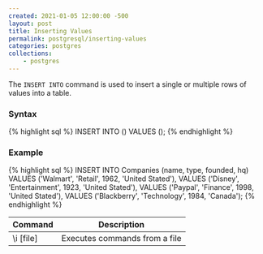 ```yaml
---
created: 2021-01-05 12:00:00 -500
layout: post
title: Inserting Values
permalink: postgresql/inserting-values
categories: postgres
collections: 
    - postgres
---
```


The ```INSERT INTO``` command is used to insert a single or multiple rows of values into a table.

### Syntax

{% highlight sql %}
INSERT INTO <table-name> (<list-of-attributes>) 
VALUES (<list-of-values>);
{% endhighlight %}

### Example

{% highlight sql %}
INSERT INTO Companies (name, type, founded, hq) 
VALUES ('Walmart', 'Retail', 1962, 'United Stated'),
VALUES ('Disney', 'Entertainment', 1923, 'United Stated'),
VALUES ('Paypal', 'Finance', 1998, 'United Stated'),
VALUES ('Blackberry', 'Technology', 1984, 'Canada');
{% endhighlight %}


<table>
    <thead>
        <tr>
            <th>Command</th>
            <th>Description</th>
        </tr>
    </thead>
    <tbody>
        <tr>
            <td>\i [file]</td>
            <td>Executes commands from a file</td>
        </tr>
    </tbody>
</table>
